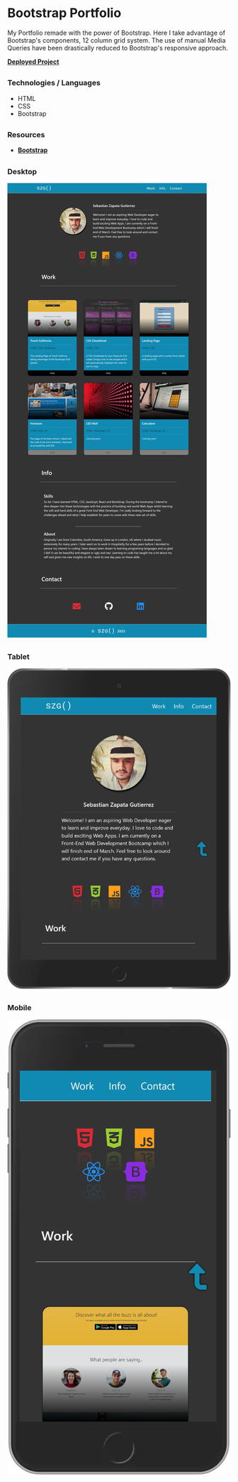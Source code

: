 # Bootstrap Portfolio

My Portfolio remade with the power of Bootstrap.
Here I take advantage of Bootstrap's components, 12 column grid system. The use of manual Media Queries have been drastically reduced to Bootstrap's responsive approach.

[**Deployed Project**](https://sebzg.github.io/CSS-Portfolio/)

##
### Technologies / Languages
 - HTML
 - CSS
 - Bootstrap

##
### Resources
- [**Bootstrap**](https://getbootstrap.com/)

##
### Desktop

![](./resources/images/Bootstrap-Portfolio-Desktop.png)

##
### Tablet

![](./resources/images/Bootstrap-Portfolio-Tablet.png)

##
### Mobile

![](./resources/images/Bootstrap-Portfolio-Mobile.png)